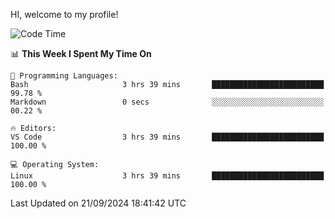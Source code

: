 HI, welcome to my profile!
<!--START_SECTION:waka-->
![Code Time](http://img.shields.io/badge/Code%20Time-1%2C896%20hrs%2034%20mins-blue)

📊 **This Week I Spent My Time On** 

```text
💬 Programming Languages: 
Bash                     3 hrs 39 mins       █████████████████████████   99.78 % 
Markdown                 0 secs              ░░░░░░░░░░░░░░░░░░░░░░░░░   00.22 % 

🔥 Editors: 
VS Code                  3 hrs 39 mins       █████████████████████████   100.00 % 

💻 Operating System: 
Linux                    3 hrs 39 mins       █████████████████████████   100.00 % 
```


 Last Updated on 21/09/2024 18:41:42 UTC
<!--END_SECTION:waka-->
